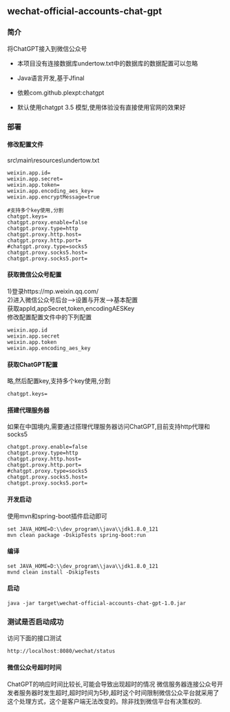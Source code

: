 ## wechat-official-accounts-chat-gpt

### 简介

将ChatGPT接入到微信公众号

- 本项目没有连接数据库undertow.txt中的数据库的数据配置可以忽略

- Java语言开发,基于Jfinal

- 依赖com.github.plexpt:chatgpt

- 默认使用chatgpt 3.5 模型,使用体验没有直接使用官网的效果好

  

### 部署

#### 修改配置文件

src\main\resources\undertow.txt

```
weixin.app.id=
weixin.app.secret=
weixin.app.token=
weixin.app.encoding_aes_key=
weixin.app.encryptMessage=true

#支持多个key使用,分割
chatgpt.keys=
chatgpt.proxy.enable=false
chatgpt.proxy.type=http
chatgpt.proxy.http.host=
chatgpt.proxy.http.port=
#chatgpt.proxy.type=socks5
chatgpt.proxy.socks5.host=
chatgpt.proxy.socks5.port=
```

#### 获取微信公众号配置
1)登录https://mp.weixin.qq.com/  
2)进入微信公众号后台-->设置与开发-->基本配置   
获取appId,appSecret,token,encodingAESKey  
修改配置配置文件中的下列配置
```
weixin.app.id
weixin.app.secret
weixin.app.token
weixin.app.encoding_aes_key
```

#### 获取ChatGPT配置
略,然后配置key,支持多个key使用,分割
```
chatgpt.keys=
```

#### 搭建代理服务器
如果在中国境内,需要通过搭理代理服务器访问ChatGPT,目前支持http代理和socks5
```
chatgpt.proxy.enable=false
chatgpt.proxy.type=http
chatgpt.proxy.http.host=
chatgpt.proxy.http.port=
#chatgpt.proxy.type=socks5
chatgpt.proxy.socks5.host=
chatgpt.proxy.socks5.port=
```


#### 开发启动
使用mvn和spring-boot插件启动即可
```
set JAVA_HOME=D:\\dev_program\\java\\jdk1.8.0_121
mvn clean package -DskipTests spring-boot:run
```
#### 编译

```
set JAVA_HOME=D:\\dev_program\\java\\jdk1.8.0_121
mvnd clean install -DskipTests
````
#### 启动
```
java -jar target\wechat-official-accounts-chat-gpt-1.0.jar
```

### 测试是否启动成功
访问下面的接口测试
```
http://localhost:8080/wechat/status
```
#### 微信公众号超时时间
ChatGPT的响应时间比较长,可能会导致出现超时的情况
微信服务器连接公众号开发者服务器时发生超时,超时时间为5秒,超时这个时间限制微信公众平台就采用了这个处理方式，这个是客户端无法改变的。除非找到微信平台有决策权的.

